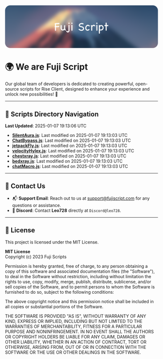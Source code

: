 ![Banner](.github/b.webp)

# 🌍 **We are Fuji Script**

Our global team of developers is dedicated to creating powerful, open-source scripts for Rise Client, designed to enhance your experience and unlock new possibilities! 🌟

---
<!-- SCRIPTS_NAVIGATION_START -->
## 📂 **Scripts Directory Navigation**

**Last Updated**: 2025-01-07 19:13:06 UTC

- **[SilentAura.js](scripts/SilentAura.js)**: Last modified on 2025-01-07 19:13:03 UTC
- **[ChatBypass.js](scripts/ChatBypass.js)**: Last modified on 2025-01-07 19:13:03 UTC
- **[jetpackFly.js](scripts/jetpackFly.js)**: Last modified on 2025-01-07 19:13:03 UTC
- **[velocityHylex.js](scripts/velocityHylex.js)**: Last modified on 2025-01-07 19:13:03 UTC
- **[chestxray.js](scripts/chestxray.js)**: Last modified on 2025-01-07 19:13:03 UTC
- **[bedxray.js](scripts/bedxray.js)**: Last modified on 2025-01-07 19:13:03 UTC
- **[chatMacro.js](scripts/chatMacro.js)**: Last modified on 2025-01-07 19:13:03 UTC

<!-- SCRIPTS_NAVIGATION_END -->

---

## 💬 **Contact Us**  
- 📬 **Support Email**: Reach out to us at [support@fujiscript.com](mailto:support@fujiscript.com) for any questions or assistance.  
- 💬 **Discord**: Contact **Leo728** directly at `Discord@leo728`.

---

## 📜 **License**

This project is licensed under the MIT License.  

**MIT License**  
Copyright (c) 2023 Fuji Scripts  

Permission is hereby granted, free of charge, to any person obtaining a copy of this software and associated documentation files (the "Software"), to deal in the Software without restriction, including without limitation the rights to use, copy, modify, merge, publish, distribute, sublicense, and/or sell copies of the Software, and to permit persons to whom the Software is furnished to do so, subject to the following conditions:  

The above copyright notice and this permission notice shall be included in all copies or substantial portions of the Software.  

THE SOFTWARE IS PROVIDED "AS IS", WITHOUT WARRANTY OF ANY KIND, EXPRESS OR IMPLIED, INCLUDING BUT NOT LIMITED TO THE WARRANTIES OF MERCHANTABILITY, FITNESS FOR A PARTICULAR PURPOSE AND NONINFRINGEMENT. IN NO EVENT SHALL THE AUTHORS OR COPYRIGHT HOLDERS BE LIABLE FOR ANY CLAIM, DAMAGES OR OTHER LIABILITY, WHETHER IN AN ACTION OF CONTRACT, TORT OR OTHERWISE, ARISING FROM, OUT OF OR IN CONNECTION WITH THE SOFTWARE OR THE USE OR OTHER DEALINGS IN THE SOFTWARE.  

